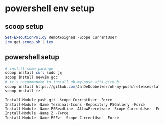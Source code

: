 # powershell env setup

## scoop setup

```powershell
Set-ExecutionPolicy RemoteSigned -Scope CurrentUser 
irm get.scoop.sh | iex
```

## powershell setup

```powershell
# install some package
scoop install curl sudo jq
scoop install neovim gcc
# it's recommanded to install oh-my-posh with github
scoop install https://github.com/JanDeDobbeleer/oh-my-posh/releases/latest/download/oh-my-posh.json
scoop install fzf
```

```powershell
Install-Module posh-git -Scope CurrentUser -Force
Install-Module -Name Terminal-Icons -Repository PSGallery -Force
Install-Module -Name PSReadLine -AllowPrerelease -Scope CurrentUser -Force -SkipPublisherCheck
Install-Module -Name Z -Force
Install-Module -Name PSFzf -Scope CurrentUser -Force
```

